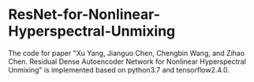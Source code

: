 # ResNet-for-Nonlinear-Hyperspectral-Unmixing
The code for paper "Xu Yang, Jianguo Chen, Chengbin Wang, and Zihao Chen. Residual Dense Autoencoder Network for Nonlinear Hyperspectral Unmixing"
is implemented based on python3.7 and tensorflow2.4.0.
